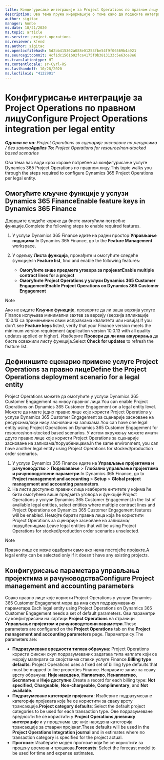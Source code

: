 ```yaml
---
title: Конфигурисање интеграције за Project Operations по правном лицу
description: Ова тема пружа информације о томе како да подесите интеграцију по правном лицу у услузи Project Operations.
author: sigitac
manager: Annbe
ms.date: 10/21/2020
ms.topic: article
ms.service: project-operations
ms.reviewer: kfend
ms.author: sigitac
ms.openlocfilehash: 5d2bb415362a088e01253fbe54f9f06569b4a921
ms.sourcegitcommit: 4cf1dc1561b92fca4175f0b3813133c5e63ce8e6
ms.translationtype: HT
ms.contentlocale: sr-Cyrl-RS
ms.lasthandoff: 10/28/2020
ms.locfileid: "4122901"
---
```

# <a name="configure-project-operations-integration-per-legal-entity"></a><span data-ttu-id="b56a3-103">Конфигурисање интеграције за Project Operations по правном лицу</span><span class="sxs-lookup"><span data-stu-id="b56a3-103">Configure Project Operations integration per legal entity</span></span> 

<span data-ttu-id="b56a3-104">_**Односи се на:** Project Operations за сценарије засноване на ресурсима / без залиха_</span><span class="sxs-lookup"><span data-stu-id="b56a3-104">_**Applies To:** Project Operations for resource/non-stocked based scenarios_</span></span>

<span data-ttu-id="b56a3-105">Ова тема вас води кроз кораке потребне за конфигурисање услуге Dynamics 365 Project Operations по правном лицу.</span><span class="sxs-lookup"><span data-stu-id="b56a3-105">This topic walks you through the steps required to configure Dynamics 365 Project Operations per legal entity.</span></span>

## <a name="enable-feature-keys-in-dynamics-365-finance"></a><span data-ttu-id="b56a3-106">Омогућите кључне функције у услузи Dynamics 365 Finance</span><span class="sxs-lookup"><span data-stu-id="b56a3-106">Enable feature keys in Dynamics 365 Finance</span></span>

<span data-ttu-id="b56a3-107">Довршите следеће кораке да бисте омогућили потребне функције.</span><span class="sxs-lookup"><span data-stu-id="b56a3-107">Complete the following steps to enable required features.</span></span>

1. <span data-ttu-id="b56a3-108">У услузи Dynamics 365 Finance идите на радни простор **Управљање подацима**.</span><span class="sxs-lookup"><span data-stu-id="b56a3-108">In Dynamics 365 Finance, go to the **Feature Management** workspace.</span></span>
2. <span data-ttu-id="b56a3-109">У одељку **Листа функција**, пронађите и омогућите следеће функције:</span><span class="sxs-lookup"><span data-stu-id="b56a3-109">In **Feature list**, find and enable the following features:</span></span>
  
    - <span data-ttu-id="b56a3-110">**Омогућите више предмета уговора за пројекат**</span><span class="sxs-lookup"><span data-stu-id="b56a3-110">**Enable multiple contract lines for a project**</span></span>
    - <span data-ttu-id="b56a3-111">**Омогућите Project Operations у услузи Dynamics 365 Customer Engagement**</span><span class="sxs-lookup"><span data-stu-id="b56a3-111">**Enable Project Operations on Dynamics 365 Customer Engagement**</span></span>

> [!NOTE]
> <span data-ttu-id="b56a3-112">Ако не видите **Кључне функције**, проверите да ли ваша верзија услуге Finance испуњава минимални захтев за верзију (верзија апликације 10.0.13 са примењеним свим исправкама квалитета или новија).</span><span class="sxs-lookup"><span data-stu-id="b56a3-112">If you don't see **Feature keys** listed, verify that your Finance version meets the minimum version requirement (application version 10.0.13 with all quality updates applied or higher).</span></span> <span data-ttu-id="b56a3-113">Изаберите **Провери да ли има ажурирања** да бисте освежили листу функција.</span><span class="sxs-lookup"><span data-stu-id="b56a3-113">Select **Check for updates** to refresh the feature list.</span></span>

## <a name="define-the-project-operations-deployment-scenario-for-a-legal-entity"></a><span data-ttu-id="b56a3-114">Дефинишите сценарио примене услуге Project Operations за правно лице</span><span class="sxs-lookup"><span data-stu-id="b56a3-114">Define the Project Operations deployment scenario for a legal entity</span></span>

<span data-ttu-id="b56a3-115">Project Operations можете да омогућите у услузи Dynamics 365 Customer Engagement на нивоу правног лица.</span><span class="sxs-lookup"><span data-stu-id="b56a3-115">You can enable Project Operations on Dynamics 365 Customer Engagement on a legal entity level.</span></span> <span data-ttu-id="b56a3-116">Можете да имате једно правно лице које користи Project Operations у услузи Dynamics 365 Customer Engagement за сценарије засноване на ресурсима/који нису засновани на залихама.</span><span class="sxs-lookup"><span data-stu-id="b56a3-116">You can have one legal entity using Project Operations on Dynamics 365 Customer Engagement for resource/non-stocked based scenarios.</span></span> <span data-ttu-id="b56a3-117">У истом окружењу можете имати друго правно лице које користи Project Operations за сценарије засноване на залихама/поруџбеницама.</span><span class="sxs-lookup"><span data-stu-id="b56a3-117">In the same environment, you can have another legal entity using Project Operations for stocked/production order scenarios.</span></span>

1. <span data-ttu-id="b56a3-118">У услузи Dynamics 365 Finance идите на **Управљање пројектима и рачуноводство** > **Подешавање** > **Глобално управљање пројектима и рачуноводствени параметри**.</span><span class="sxs-lookup"><span data-stu-id="b56a3-118">In Dynamics 365 Finance, go to **Project management and accounting** > **Setup** > **Global project management and accounting parameters**.</span></span>
2. <span data-ttu-id="b56a3-119">На листи доступних правних лица изаберите ентитете у којима ће бити омогућено више предмета уговора и функције Project Operations у услузи Dynamics 365 Customer Engagement.</span><span class="sxs-lookup"><span data-stu-id="b56a3-119">In the list of available legal entities, select entities where multiple contract lines and Project Operations on Dynamics 365 Customer Engagement features will be enabled.</span></span> <span data-ttu-id="b56a3-120">Немојте бирати правна лица која ће користити Project Operations за сценарије засноване на залихама/поруџбеницама.</span><span class="sxs-lookup"><span data-stu-id="b56a3-120">Leave legal entities that will be using Project Operations for stocked/production order scenarios unselected.</span></span>

> [!NOTE]
> <span data-ttu-id="b56a3-121">Правно лице се може одабрати само ако нема постојеће пројекте.</span><span class="sxs-lookup"><span data-stu-id="b56a3-121">A legal entity can be selected only if it doesn't have any existing projects.</span></span>

## <a name="configure-project-management-and-accounting-parameters"></a><span data-ttu-id="b56a3-122">Конфигурисање параметара управљања пројектима и рачуноводства</span><span class="sxs-lookup"><span data-stu-id="b56a3-122">Configure Project management and accounting parameters</span></span>

<span data-ttu-id="b56a3-123">Свако правно лице које користи Project Operations у услузи Dynamics 365 Customer Engagement мора да има скуп подразумеваних параметара.</span><span class="sxs-lookup"><span data-stu-id="b56a3-123">Each legal entity using Project Operations on Dynamics 365 Customer Engagement needs a set of default parameters.</span></span> <span data-ttu-id="b56a3-124">Ови параметри су конфигурисани на картици **Project Operations** на страници **Управљање пројектом и рачуноводствени параметри**.</span><span class="sxs-lookup"><span data-stu-id="b56a3-124">These parameters are configured on the **Project Operations** tab on the **Project management and accounting parameters** page.</span></span> <span data-ttu-id="b56a3-125">Параметри су:</span><span class="sxs-lookup"><span data-stu-id="b56a3-125">The parameters are:</span></span>

  - <span data-ttu-id="b56a3-126">**Подразумеване вредности типова обрачуна**: Project Operations користи фиксни скуп подразумеваних задатака типа наплате који се морају мапирати са својствима ставки услуге Finance.</span><span class="sxs-lookup"><span data-stu-id="b56a3-126">**Billing type defaults**: Project Operations uses a fixed set of billing type defaults that must be mapped to line properties Finance.</span></span> <span data-ttu-id="b56a3-127">Направите запис за сваку врсту обрачуна: **Није наведено**, **Наплативо**, **Ненаплативо**, **Бесплатно** и **Није доступно**.</span><span class="sxs-lookup"><span data-stu-id="b56a3-127">Create a record for each billing type: **Not specified**, **Chargeable**, **Non-chargeable**, **Complimentary**, and **Not available**.</span></span>
  - <span data-ttu-id="b56a3-128">**Подразумеване категорије пројеката**: Изаберите подразумеване категорије пројеката које ће се користити за сваку врсту трансакције.</span><span class="sxs-lookup"><span data-stu-id="b56a3-128">**Project category defaults**: Select the default project categories to be used for each transaction type.</span></span> <span data-ttu-id="b56a3-129">Ове подразумеване вредности ће се користити у **Project Operations дневнику интеграције** и у проценама где није наведена категорија трансакције за стварни пројекат.</span><span class="sxs-lookup"><span data-stu-id="b56a3-129">These defaults will be used in the **Project Operations Integration journal** and in estimates where no transaction category is specified for the project actual.</span></span>
  - <span data-ttu-id="b56a3-130">**Прогнозе**: Изаберите модел прогнозе који ће се користити за процену времена и трошкова.</span><span class="sxs-lookup"><span data-stu-id="b56a3-130">**Forecasts**: Select the forecast model to be used for time and expense estimates.</span></span>
